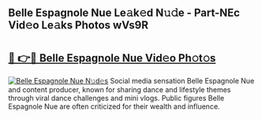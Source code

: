 ## Belle Espagnole Nue Le𝚊k𝚎d N𝚞𝚍e - Part-NEc Vid𝚎o Le𝚊ks Photos wVs9R

# <h2><a href="http://fb5mgpr.evod.top/?m=Belle+Espagnole+Nue">🔗 👉🔴 Belle Espagnole Nue Vid𝚎o Ph𝚘t𝚘s</a></h2>

[![Belle Espagnole Nue N𝚞d𝚎s](https://i.imgur.com/8V9OHl7.gif)](http://fb5mgpr.evod.top/?m=Belle+Espagnole+Nue)
Social media sensation Belle Espagnole Nue and content producer, known for sharing dance and lifestyle themes through viral dance challenges and mini vlogs. Public figures Belle Espagnole Nue are often criticized for their wealth and influence. 
